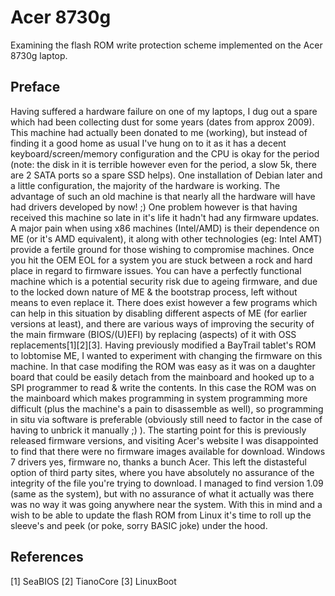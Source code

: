 # Acer 8730g

Examining the flash ROM write protection scheme implemented on the Acer 8730g laptop.

## Preface
Having suffered a hardware failure on one of my laptops, I dug out a spare which had been collecting dust for some years (dates from approx 2009). This machine had actually been donated to me (working), but instead of finding it a good home as usual I've hung on to it as it has a decent keyboard/screen/memory configuration and the CPU is okay for the period (note: the disk in it is terrible however even for the period, a slow 5k, there are 2 SATA ports so a spare SSD helps).
One installation of Debian later and a little configuration, the majority of the hardware is working. The advantage of such an old machine is that nearly all the hardware will have had drivers developed by now! ;) One problem however is that having received this machine so late in it's life it hadn't had any firmware updates. A major pain when using x86 machines (Intel/AMD) is their dependence on ME (or it's AMD equivalent), it along with other technologies (eg: Intel AMT) provide a fertile ground for those wishing to compromise machines. Once you hit the OEM EOL for a system you are stuck between a rock and hard place in regard to firmware issues. You can have a perfectly functional machine which is a potential security risk due to ageing firmware, and due to the locked down nature of ME & the bootstrap process, left without means to even replace it. There does exist however a few programs which can help in this situation by disabling different aspects of ME (for earlier versions at least), and there are various ways of improving the security of the main firmware (BIOS/(U)EFI) by replacing (aspects) of it with OSS replacements[1][2][3].
Having previously modified a BayTrail tablet's ROM to lobtomise ME, I wanted to experiment with changing the firmware on this machine. In that case modifing the ROM was easy as it was on a daughter board that could be easily detach from the mainboard and hooked up to a SPI programmer to read & write the contents. In this case the ROM was on the mainboard which makes programming in system programming more difficult (plus the machine's a pain to disassemble as well), so programming in situ via software is preferable (obviously still need to factor in the case of having to unbrick it manually ;) ).
The starting point for this is previously released firmware versions, and visiting Acer's website I was disappointed to find that there were no firmware images available for download. Windows 7 drivers yes, firmware no, thanks a bunch Acer. This left the distasteful option of third party sites, where you have absolutely no assurance of the integrity of the file you're trying to download. I managed to find version 1.09 (same as the system), but with no assurance of what it actually was there was no way it was going anywhere near the system. With this in mind and a wish to be able to update the flash ROM from Linux it's time to roll up the sleeve's and peek (or poke, sorry BASIC joke) under the hood.

## References
[1] SeaBIOS
[2] TianoCore
[3] LinuxBoot


